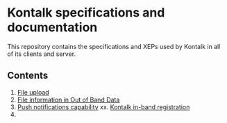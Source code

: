 Kontalk specifications and documentation
========================================

This repository contains the specifications and XEPs used by Kontalk in all of
its clients and server.


## Contents

1. [File upload](upload.md)
2. [File information in Out of Band Data](fileinfo.md)
3. [Push notifications capability](push.md)
xx. [Kontalk in-band registration](register.md)
2. []()